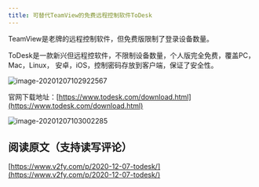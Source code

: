 ```yaml
---
title: 可替代TeamView的免费远程控制软件ToDesk
---
```



TeamView是老牌的远程控制软件，但免费版限制了登录设备数量。

ToDesk是一款新兴但远程控软件，不限制设备数量，个人版完全免费，覆盖PC，Mac，Linux， 安卓，iOS，控制密码存放到客户端，保证了安全性。



![image-20201207102922567](https://www.v2fy.com/asset/0i/jikemiji/jikemiji-md/2020-12-07-todesk.assets/image-20201207102922567.png)

官网下载地址：[https://www.todesk.com/download.html](https://www.todesk.com/download.html)



![image-20201207103002285](https://www.v2fy.com/asset/0i/jikemiji/jikemiji-md/2020-12-07-todesk.assets/image-20201207103002285.png)






## 阅读原文（支持读写评论）

[https://www.v2fy.com/p/2020-12-07-todesk/](https://www.v2fy.com/p/2020-12-07-todesk/)

